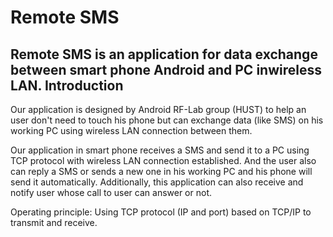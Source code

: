 Remote SMS
==============
Remote SMS is an application for data exchange between smart phone Android and PC inwireless LAN.
Introduction
------------

Our application is designed by Android RF-Lab group (HUST) to help an user don't need to touch his phone but can exchange data (like SMS) on his working PC using wireless LAN connection between them.

Our application in smart phone receives a SMS and send it to a PC using TCP protocol with wireless LAN connection established. And the user also can reply a SMS or sends a new one in his working PC and his phone will send it automatically. Additionally, this application can also receive and notify user whose call to user can answer or not.

Operating principle: Using TCP protocol (IP and port) based on TCP/IP to transmit and receive.